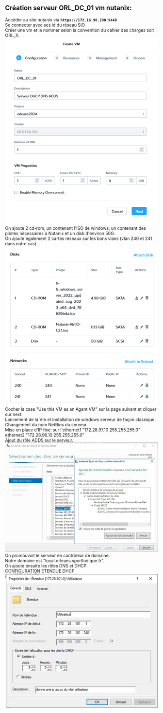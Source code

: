 ## Création serveur ORL_DC_01 vm nutanix:

Accéder au site nutanix via **`https://172.16.90.200:9440`**
</br>
Se connecter avec ses id du réseau SIO
</br>
Créer une vm et la nommer selon la convention du cahier des charges soit ORL_X.
</br>
![Create VM](../AD/createvm.png)
</br>
On ajoute 2 cd-rom, un contenant l'ISO de windows, un contenant des pilotes nécessaires à Nutanix et un disk d'environ 50G.
</br>
On ajoute également 2 cartes réseaux sur les bons vlans (vlan 240 et 241 dans notre cas).
</br>
![Create VM2](../AD/createvm2.PNG)
</br>
Cocher la case "Use this VM as an Agent VM" sur la page suivant et cliquer sur next.
</br>
Lancement de la Vm et installation de windows serveur de façon classique.
</br>
Changement du nom NetBios du serveur.
</br>
Mise en place d'IP fixe: sur l'ethernet1 "172.28.97.10 255.255.255.0" ethernet2 "172.28.96.10 255.255.255.0"
</br>
Ajout du rôle ADDS sur le serveur.
</br>
![Create VM](../AD/ADDS.png)
</br>
On promouvoit le serveur en contrôleur de domaine.
</br>
Notre domaine est "local.orleans.sportludique.fr".
</br>
On ajoute ensuite les rôles DNS et DHCP.
</br>
CONFIGURATION ETENDUE DHCP
</br>
![Etendue DHCP](../AD/etendue.PNG)
